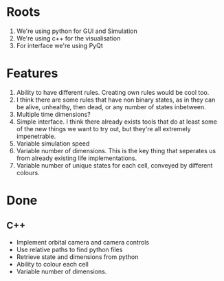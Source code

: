 Roots
=====
1. We're using python for GUI and Simulation
2. We're using c++ for the visualisation
3. For interface we're using PyQt

Features
========
1. Ability to have different rules. Creating own rules would be cool too.
2. I think there are some rules that have non binary states, as in they can be alive, unhealthy, then dead, or any number of states inbetween.
3. Multiple time dimensions?
4. Simple interface. I think there already exists tools that do at least some of the new things we want to try out, but they're all extremely impenetrable.
5. Variable simulation speed
6. Variable number of dimensions. This is the key thing that seperates us from already existing life implementations.
7. Variable number of unique states for each cell, conveyed by different colours.

Done
====
C++
---
* Implement orbital camera and camera controls
* Use relative paths to find python files
* Retrieve state and dimensions from python
* Ability to colour each cell
* Variable number of dimensions.

